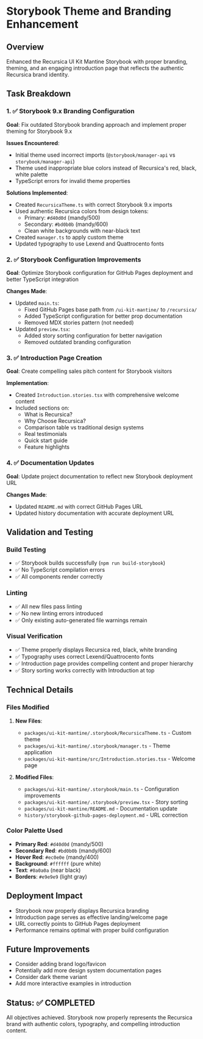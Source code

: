 # Storybook Theme and Branding Enhancement

## Overview

Enhanced the Recursica UI Kit Mantine Storybook with proper branding, theming, and an engaging introduction page that reflects the authentic Recursica brand identity.

## Task Breakdown

### 1. ✅ Storybook 9.x Branding Configuration

**Goal**: Fix outdated Storybook branding approach and implement proper theming for Storybook 9.x

**Issues Encountered**:

- Initial theme used incorrect imports (`@storybook/manager-api` vs `storybook/manager-api`)
- Theme used inappropriate blue colors instead of Recursica's red, black, white palette
- TypeScript errors for invalid theme properties

**Solutions Implemented**:

- Created `RecursicaTheme.ts` with correct Storybook 9.x imports
- Used authentic Recursica colors from design tokens:
  - Primary: `#d40d0d` (mandy/500)
  - Secondary: `#bd0b0b` (mandy/600)
  - Clean white backgrounds with near-black text
- Created `manager.ts` to apply custom theme
- Updated typography to use Lexend and Quattrocento fonts

### 2. ✅ Storybook Configuration Improvements

**Goal**: Optimize Storybook configuration for GitHub Pages deployment and better TypeScript integration

**Changes Made**:

- Updated `main.ts`:
  - Fixed GitHub Pages base path from `/ui-kit-mantine/` to `/recursica/`
  - Added TypeScript configuration for better prop documentation
  - Removed MDX stories pattern (not needed)
- Updated `preview.tsx`:
  - Added story sorting configuration for better navigation
  - Removed outdated branding configuration

### 3. ✅ Introduction Page Creation

**Goal**: Create compelling sales pitch content for Storybook visitors

**Implementation**:

- Created `Introduction.stories.tsx` with comprehensive welcome content
- Included sections on:
  - What is Recursica?
  - Why Choose Recursica?
  - Comparison table vs traditional design systems
  - Real testimonials
  - Quick start guide
  - Feature highlights

### 4. ✅ Documentation Updates

**Goal**: Update project documentation to reflect new Storybook deployment URL

**Changes Made**:

- Updated `README.md` with correct GitHub Pages URL
- Updated history documentation with accurate deployment URL

## Validation and Testing

### Build Testing

- ✅ Storybook builds successfully (`npm run build-storybook`)
- ✅ No TypeScript compilation errors
- ✅ All components render correctly

### Linting

- ✅ All new files pass linting
- ✅ No new linting errors introduced
- ✅ Only existing auto-generated file warnings remain

### Visual Verification

- ✅ Theme properly displays Recursica red, black, white branding
- ✅ Typography uses correct Lexend/Quattrocento fonts
- ✅ Introduction page provides compelling content and proper hierarchy
- ✅ Story sorting works correctly with Introduction at top

## Technical Details

### Files Modified

1. **New Files**:

   - `packages/ui-kit-mantine/.storybook/RecursicaTheme.ts` - Custom theme
   - `packages/ui-kit-mantine/.storybook/manager.ts` - Theme application
   - `packages/ui-kit-mantine/src/Introduction.stories.tsx` - Welcome page

2. **Modified Files**:
   - `packages/ui-kit-mantine/.storybook/main.ts` - Configuration improvements
   - `packages/ui-kit-mantine/.storybook/preview.tsx` - Story sorting
   - `packages/ui-kit-mantine/README.md` - Documentation update
   - `history/storybook-github-pages-deployment.md` - URL correction

### Color Palette Used

- **Primary Red**: `#d40d0d` (mandy/500)
- **Secondary Red**: `#bd0b0b` (mandy/600)
- **Hover Red**: `#ec0e0e` (mandy/400)
- **Background**: `#ffffff` (pure white)
- **Text**: `#0a0a0a` (near black)
- **Borders**: `#e9e9e9` (light gray)

## Deployment Impact

- Storybook now properly displays Recursica branding
- Introduction page serves as effective landing/welcome page
- URL correctly points to GitHub Pages deployment
- Performance remains optimal with proper build configuration

## Future Improvements

- Consider adding brand logo/favicon
- Potentially add more design system documentation pages
- Consider dark theme variant
- Add more interactive examples in introduction

## Status: ✅ COMPLETED

All objectives achieved. Storybook now properly represents the Recursica brand with authentic colors, typography, and compelling introduction content.
